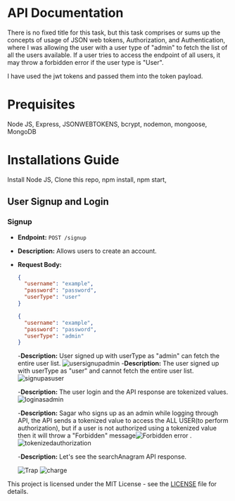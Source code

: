 # API Documentation

There is no fixed title for this task, but this task comprises or sums up the concepts of usage of JSON web tokens, Authorization, and Authentication, where I was allowing the user with a user type of "admin"
to fetch the list of all the users available.
If a user tries to access the endpoint of all users, it may throw a forbidden error if the user type is "User".

I have used the jwt tokens and passed them into the token payload.

# Prequisites
 Node JS,
 Express,
 JSONWEBTOKENS,
 bcrypt,
 nodemon,
 mongoose,
 MongoDB

# Installations Guide
  Install Node JS,
  Clone this repo,
  npm install,
  npm start,


## User Signup and Login

### Signup
- **Endpoint:** `POST /signup`
- **Description:** Allows users to create an account.
- **Request Body:**
  ```json
  {
    "username": "example",
    "password": "password",
    "userType": "user"
  }
  ```
  ```json
  {
    "username": "example",
    "password": "password",
    "userType": "admin"
  }
  ```
  -**Description:** User signed up with userType as  "admin" can fetch the entire user list.
  ![usersignupadmin](https://github.com/HeyitzSagar/Appening/assets/137028088/b98435f6-2081-488e-a550-3722c88e69e6)
  -**Description:** The user signed up with userType as "user" and cannot fetch the entire user list.
  ![signupasuser](https://github.com/HeyitzSagar/Appening/assets/137028088/b2510e46-ce49-44b0-a2db-8010273f1e79)

  -**Description:** The user login and the API response are tokenized  values.
  ![loginasadmin](https://github.com/HeyitzSagar/Appening/assets/137028088/f04bd1df-1610-480b-a6fb-aa7657b6ba48)

  -**Description:** Sagar who signs up as an admin while logging through API, the API sends a tokenized value to access the ALL USER(to perform authorization), but if a user is not authorized using
  a tokenized value then it will throw a "Forbidden" message![Forbidden error](https://github.com/HeyitzSagar/Appening/assets/137028088/1a1efefc-41f2-47c9-a33c-fe165ca4725a)
.
  ![tokenizedauthorization](https://github.com/HeyitzSagar/Appening/assets/137028088/732e271d-0eed-4daa-b443-02daac7bb75a)


  -**Description:** Let's see the searchAnagram API response.

  ![Trap](https://github.com/HeyitzSagar/Appening/assets/137028088/1da52019-83fd-47d9-8caa-727377be8f2d)
  ![charge](https://github.com/HeyitzSagar/Appening/assets/137028088/2f140d31-8162-4082-9345-4238f5b1e7ac)


This project is licensed under the MIT License - see the [LICENSE](LICENSE) file for details.

  

  

  


